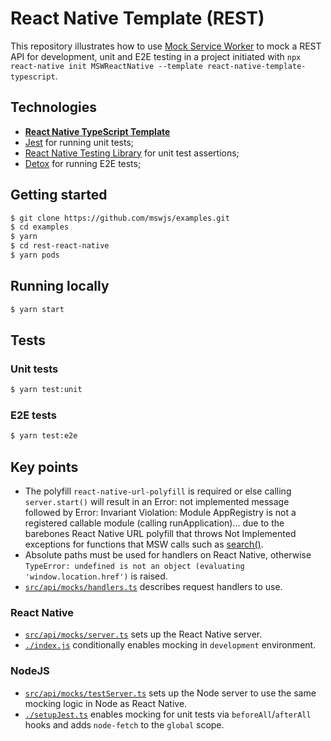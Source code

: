 # React Native Template (REST)

This repository illustrates how to use [Mock Service Worker](https://github.com/mswjs/msw) to mock a REST API for development, unit and E2E testing in a project initiated with `npx react-native init MSWReactNative --template react-native-template-typescript`.

## Technologies

- [**React Native TypeScript Template**](https://reactnative.dev/docs/typescript#getting-started-with-typescript)
- [Jest](https://jestjs.io) for running unit tests;
- [React Native Testing Library](https://github.com/callstack/react-native-testing-library) for unit test assertions;
- [Detox](https://github.com/wix/Detox) for running E2E tests;

## Getting started

```bash
$ git clone https://github.com/mswjs/examples.git
$ cd examples
$ yarn
$ cd rest-react-native
$ yarn pods
```

## Running locally

```bash
$ yarn start
```

## Tests

### Unit tests

```bash
$ yarn test:unit
```

### E2E tests

```bash
$ yarn test:e2e
```

## Key points

- The polyfill `react-native-url-polyfill` is required or else calling `server.start()` will result in an Error: not implemented message followed by Error: Invariant Violation: Module AppRegistry is not a registered callable module (calling runApplication)... due to the barebones React Native URL polyfill that throws Not Implemented exceptions for functions that MSW calls such as [search()](https://github.com/facebook/react-native/blob/cd347a7e0ed29ae1049e041fcb34588e1aac76f9/Libraries/Blob/URL.js#L194).
- Absolute paths must be used for handlers on React Native, otherwise `TypeError: undefined is not an object (evaluating 'window.location.href')` is raised.
- [`src/api/mocks/handlers.ts`](src/api/mocks/handlers.ts) describes request handlers to use.

### React Native

- [`src/api/mocks/server.ts`](src/api/mocks/server.ts) sets up the React Native server.
- [`./index.js`](./index.js) conditionally enables mocking in `development` environment.

### NodeJS

- [`src/api/mocks/testServer.ts`](src/api/mocks/testServer.ts) sets up the Node server to use the same mocking logic in Node as React Native.
- [`./setupJest.ts`](./setupJest.ts) enables mocking for unit tests via `beforeAll`/`afterAll` hooks and adds `node-fetch` to the `global` scope.
